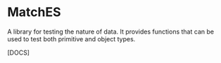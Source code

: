 # MatchES

A library for testing the nature of data. It provides functions that can be used to test both primitive and object types.

[DOCS]
